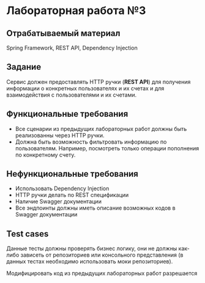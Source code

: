 # Лабораторная работа №3

## Отрабатываемый материал

Spring Framework, REST API, Dependency Injection
## Задание

Сервис должен предоставлять HTTP ручки (**REST API**) для получения информации о конкретных пользователях и их счетах и для взаимодействия с пользователями и их счетами. 
## Функциональные требования

- Все сценарии из предыдущих лабораторных работ должны быть реализованны через HTTP ручки.
- Должна быть возможность фильтровать информацию по пользователям. Например, посмотреть только операции пополнения по конкретному счету. 

## Нефункциональные требования

- Использовать Dependency Injection
- HTTP ручки делать по REST спецификации
- Наличие Swagger документации
- Все эндпоинты должны иметь описание возможных кодов в Swagger документации

## Test cases

Данные тесты должны проверять бизнес логику, они не должны как-либо зависеть от репозиториев или консольного представления (в данных тестах необходимо использовать моки репозиториев).

Модифицировать код из предыдущих лабораторных работ разрешается